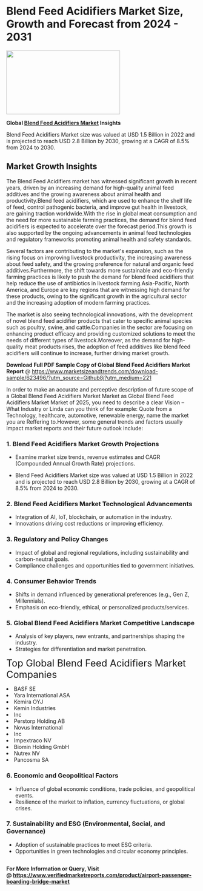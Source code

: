 <H1>Blend Feed Acidifiers Market Size, Growth and Forecast from 2024 - 2031</H1><img class="aligncenter size-medium wp-image-584254" src="https://thirdeyenews.in/wp-content/uploads/2024/09/Global-Market-Research-300x168.jpeg" alt="" width="300" height="168" /><p><strong>Global&nbsp;<a href="https://www.marketsizeandtrends.com/download-sample/623496/?utm_source=Github8j?utm_medium=221">Blend Feed Acidifiers Market</a> Insights</strong></p><p>Blend Feed Acidifiers Market size was valued at USD 1.5 Billion in 2022 and is projected to reach USD 2.8 Billion by 2030, growing at a CAGR of 8.5% from 2024 to 2030.</p><p><h2>Market Growth Insights</h2> <p>The Blend Feed Acidifiers market has witnessed significant growth in recent years, driven by an increasing demand for high-quality animal feed additives and the growing awareness about animal health and productivity.Blend feed acidifiers, which are used to enhance the shelf life of feed, control pathogenic bacteria, and improve gut health in livestock, are gaining traction worldwide.With the rise in global meat consumption and the need for more sustainable farming practices, the demand for blend feed acidifiers is expected to accelerate over the forecast period.This growth is also supported by the ongoing advancements in animal feed technologies and regulatory frameworks promoting animal health and safety standards.</p> <p>Several factors are contributing to the market's expansion, such as the rising focus on improving livestock productivity, the increasing awareness about feed safety, and the growing preference for natural and organic feed additives.Furthermore, the shift towards more sustainable and eco-friendly farming practices is likely to push the demand for blend feed acidifiers that help reduce the use of antibiotics in livestock farming.Asia-Pacific, North America, and Europe are key regions that are witnessing high demand for these products, owing to the significant growth in the agricultural sector and the increasing adoption of modern farming practices.</p> <p>The market is also seeing technological innovations, with the development of novel blend feed acidifier products that cater to specific animal species such as poultry, swine, and cattle.Companies in the sector are focusing on enhancing product efficacy and providing customized solutions to meet the needs of different types of livestock.Moreover, as the demand for high-quality meat products rises, the adoption of feed additives like blend feed acidifiers will continue to increase, further driving market growth.</p> <p><span class=""><strong>Download Full PDF Sample Copy of Global Blend Feed Acidifiers Market Report</strong> @ <a href="https://www.marketsizeandtrends.com/download-sample/623496/?utm_source=Github8j?utm_medium=221" target="_blank">https://www.marketsizeandtrends.com/download-sample/623496/?utm_source=Github8j?utm_medium=221</a></span></p><p>In order to make an accurate and perceptive description of future scope of a Global&nbsp;Blend Feed Acidifiers Market Market as Global&nbsp;Blend Feed Acidifiers Market Market of 2025, you need to describe a clear Vision &ndash; What Industry or Linda can you think of for example: Quote from a Technology, healthcare, automotive, renewable energy, name the market you are Reffering to.However, some general trends and factors usually impact market reports and their future outlook include:</p><h3>1.&nbsp;<strong>Blend Feed Acidifiers Market Growth Projections</strong></h3><ul><li>Examine market size trends, revenue estimates and CAGR (Compounded Annual Growth Rate) projections.</li><li><p>Blend Feed Acidifiers Market size was valued at USD 1.5 Billion in 2022 and is projected to reach USD 2.8 Billion by 2030, growing at a CAGR of 8.5% from 2024 to 2030.</p></li></ul><h3>2.&nbsp;<strong>Blend Feed Acidifiers Market Technological Advancements</strong></h3><ul><li>Integration of AI, IoT, blockchain, or automation in the industry.</li><li>Innovations driving cost reductions or improving efficiency.</li></ul><h3>3.&nbsp;<strong>Regulatory and Policy Changes</strong></h3><ul><li>Impact of global and regional regulations, including sustainability and carbon-neutral goals.</li><li>Compliance challenges and opportunities tied to government initiatives.</li></ul><h3>4.&nbsp;<strong>Consumer Behavior Trends</strong></h3><ul><li>Shifts in demand influenced by generational preferences (e.g., Gen Z, Millennials).</li><li>Emphasis on eco-friendly, ethical, or personalized products/services.</li></ul><h3>5.&nbsp;<strong>Global Blend Feed Acidifiers Market Competitive Landscape</strong></h3><ul><li>Analysis of key players, new entrants, and partnerships shaping the industry.</li><li>Strategies for differentiation and market penetration.</li></ul><p data-pm-slice="1 1 []"><span style="color: inherit; font-family: inherit; font-size: 25px;">Top Global Blend Feed Acidifiers Market Companies</span></p><div class="" data-test-id=""><p><li>BASF SE</li><li> Yara International ASA</li><li> Kemira OYJ</li><li> Kemin Industries</li><li> Inc</li><li> Perstorp Holding AB</li><li> Novus International</li><li> Inc</li><li> Impextraco NV</li><li> Biomin Holding GmbH</li><li> Nutrex NV</li><li> Pancosma SA</li></p></div><h3>6.&nbsp;<strong>Economic and Geopolitical Factors</strong></h3><ul><li>Influence of global economic conditions, trade policies, and geopolitical events.</li><li>Resilience of the market to inflation, currency fluctuations, or global crises.</li></ul><h3>7.&nbsp;<strong>Sustainability and ESG (Environmental, Social, and Governance)</strong></h3><ul><li>Adoption of sustainable practices to meet ESG criteria.</li><li>Opportunities in green technologies and circular economy principles.</li></ul><h2><strong style="font-size: 14px;">For More Information or Query, Visit @&nbsp;</strong><a style="background-color: #ffffff; font-size: 14px;" href="https://www.marketsizeandtrends.com/report/blend-feed-acidifiers-market/" target="_blank">https://www.verifiedmarketreports.com/product/airport-passenger-boarding-bridge-market</a></h2>